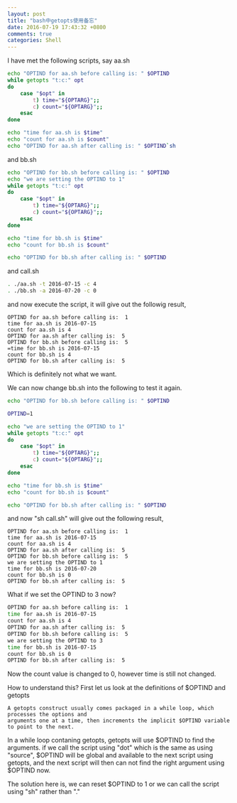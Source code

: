 ```yaml
---
layout: post
title: "bash中getopts使用备忘"
date: 2016-07-19 17:43:32 +0800
comments: true
categories: Shell
---
```

I have met the following scripts, say aa.sh

```sh
echo "OPTIND for aa.sh before calling is: " $OPTIND
while getopts "t:c:" opt
do
    case "$opt" in
        t) time="${OPTARG}";;
        c) count="${OPTARG}";;
    esac
done

echo "time for aa.sh is $time"
echo "count for aa.sh is $count"
echo "OPTIND for aa.sh after calling is: " $OPTIND`sh
```

and bb.sh

```sh
echo "OPTIND for bb.sh before calling is: " $OPTIND
echo "we are setting the OPTIND to 1"
while getopts "t:c:" opt
do
    case "$opt" in
        t) time="${OPTARG}";;
        c) count="${OPTARG}";;
    esac
done

echo "time for bb.sh is $time"
echo "count for bb.sh is $count"

echo "OPTIND for bb.sh after calling is: " $OPTIND
```

and call.sh

```sh
. ./aa.sh -t 2016-07-15 -c 4
. ./bb.sh -a 2016-07-20 -c 0
```

and now execute the script, it will give out the followig result,

```
OPTIND for aa.sh before calling is:  1
time for aa.sh is 2016-07-15
count for aa.sh is 4
OPTIND for aa.sh after calling is:  5
OPTIND for bb.sh before calling is:  5
=time for bb.sh is 2016-07-15
count for bb.sh is 4
OPTIND for bb.sh after calling is:  5
```

Which is definitely not what we want.


We can now change bb.sh into the following to test it again.

```sh
echo "OPTIND for bb.sh before calling is: " $OPTIND

OPTIND=1

echo "we are setting the OPTIND to 1"
while getopts "t:c:" opt
do
    case "$opt" in
        t) time="${OPTARG}";;
        c) count="${OPTARG}";;
    esac
done

echo "time for bb.sh is $time"
echo "count for bb.sh is $count"

echo "OPTIND for bb.sh after calling is: " $OPTIND
```

and now "sh call.sh" will give out the following result,

```
OPTIND for aa.sh before calling is:  1
time for aa.sh is 2016-07-15
count for aa.sh is 4
OPTIND for aa.sh after calling is:  5
OPTIND for bb.sh before calling is:  5
we are setting the OPTIND to 1
time for bb.sh is 2016-07-20
count for bb.sh is 0
OPTIND for bb.sh after calling is:  5
```

What if we set the OPTIND to 3 now?

```sh
OPTIND for aa.sh before calling is:  1
time for aa.sh is 2016-07-15
count for aa.sh is 4
OPTIND for aa.sh after calling is:  5
OPTIND for bb.sh before calling is:  5
we are setting the OPTIND to 3
time for bb.sh is 2016-07-15
count for bb.sh is 0
OPTIND for bb.sh after calling is:  5
```

Now the count value is changed to 0, however time is still not changed.

How to understand this? First let us look at the definitions of $OPTIND and getopts

```
A getopts construct usually comes packaged in a while loop, which processes the options and
arguments one at a time, then increments the implicit $OPTIND variable to point to the next.
```

In a while loop contaning getopts, getopts will use $OPTIND to find the arguments. if we call the script using "dot" which is the same as using "source", $OPTIND will be global and available to the next script using getopts, and the next script will then can not find the right argument using $OPTIND now. 

The solution here is, we can reset $OPTIND to 1 or we can call the script using "sh" rather than "."
